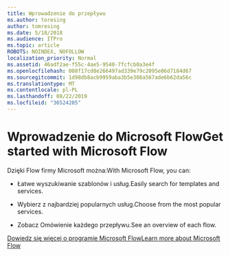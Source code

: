 ```yaml
---
title: Wprowadzenie do przepływu
ms.author: toresing
author: tomresing
ms.date: 5/18/2018
ms.audience: ITPro
ms.topic: article
ROBOTS: NOINDEX, NOFOLLOW
localization_priority: Normal
ms.assetid: 46adf2ae-f55c-4ae5-9540-7fcfcb0a3e4f
ms.openlocfilehash: 008f17cd8e266497ad339e79c2095e06d7184d67
ms.sourcegitcommit: 1d98db8acb9959aba3b5e308a567ade6b62da56c
ms.translationtype: MT
ms.contentlocale: pl-PL
ms.lasthandoff: 08/22/2019
ms.locfileid: "36524205"
---
```

# <a name="get-started-with-microsoft-flow"></a><span data-ttu-id="98aac-102">Wprowadzenie do Microsoft Flow</span><span class="sxs-lookup"><span data-stu-id="98aac-102">Get started with Microsoft Flow</span></span>

<span data-ttu-id="98aac-103">Dzięki Flow firmy Microsoft można:</span><span class="sxs-lookup"><span data-stu-id="98aac-103">With Microsoft Flow, you can:</span></span>
  
- <span data-ttu-id="98aac-104">Łatwe wyszukiwanie szablonów i usług.</span><span class="sxs-lookup"><span data-stu-id="98aac-104">Easily search for templates and services.</span></span>
    
- <span data-ttu-id="98aac-105">Wybierz z najbardziej popularnych usług.</span><span class="sxs-lookup"><span data-stu-id="98aac-105">Choose from the most popular services.</span></span>
    
- <span data-ttu-id="98aac-106">Zobacz Omówienie każdego przepływu.</span><span class="sxs-lookup"><span data-stu-id="98aac-106">See an overview of each flow.</span></span>
    
[<span data-ttu-id="98aac-107">Dowiedz się więcej o programie Microsoft Flow</span><span class="sxs-lookup"><span data-stu-id="98aac-107">Learn more about Microsoft Flow</span></span>](https://go.microsoft.com/fwlink/?linkid=874446)
  

